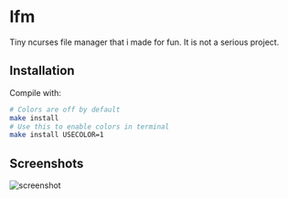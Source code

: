 # lfm
Tiny ncurses file manager that i made for fun. It is not a serious project.

## Installation
Compile with:
```sh
# Colors are off by default
make install
# Use this to enable colors in terminal
make install USECOLOR=1
```

## Screenshots
![screenshot](https://i.imgur.com/lTrjxOY.png)


